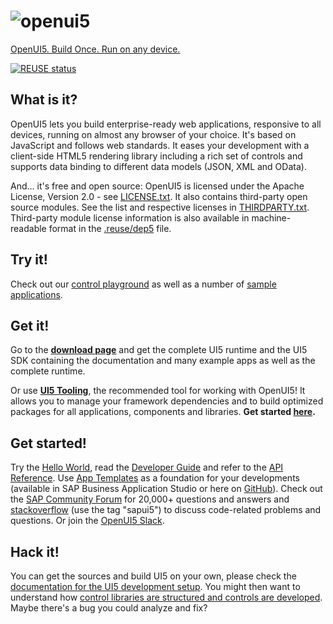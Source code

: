 ![openui5](https://openui5.org/images/OpenUI5_new_big_side.png)
=======

[OpenUI5. Build Once. Run on any device.](https://openui5.org)

[![REUSE status](https://api.reuse.software/badge/github.com/SAP/openui5)](https://api.reuse.software/info/github.com/SAP/openui5)


What is it?
-----------
OpenUI5 lets you build enterprise-ready web applications, responsive to all devices, running on almost
any browser of your choice. It's based on JavaScript and follows web standards.
It eases your development with a client-side HTML5 rendering library including a rich set of controls
and supports data binding to different data models (JSON, XML and OData).

And... it's free and open source: OpenUI5 is licensed under the Apache License, Version 2.0 - see [LICENSE.txt](LICENSE.txt).
It also contains third-party open source modules. See the list and respective licenses in [THIRDPARTY.txt](THIRDPARTY.txt).
Third-party module license information is also available in machine-readable format in the [.reuse/dep5](.reuse/dep5) file.

Try it!
-------
Check out our [control playground](https://openui5.hana.ondemand.com/controls)
as well as a number of [sample applications](https://openui5.hana.ondemand.com/demoapps).

Get it!
-------
Go to the [**download page**](https://openui5.org/releases/) and get the complete UI5 runtime
and the UI5 SDK containing the documentation and many example apps as well as the complete runtime.

Or use [**UI5 Tooling**](https://sap.github.io/ui5-tooling/), the recommended tool for working with OpenUI5! It allows you to manage your framework dependencies and to build optimized packages for all applications, components and libraries. **Get started [here](https://sap.github.io/ui5-tooling/pages/GettingStarted/).**

Get started!
------------
Try the [Hello World](https://openui5.org/), read
the [Developer Guide](https://openui5.hana.ondemand.com/topic)
and refer to the [API Reference](https://openui5.hana.ondemand.com/api).
Use [App Templates](https://openui5.hana.ondemand.com/topic/a460a7348a6c431a8bd967ab9fb8d918) as a foundation for your developments (available in SAP Business Application Studio or here on [GitHub](https://github.com/SAP?q=openui5-worklist-app%20OR%20openui5-masterdetail-app%20OR%20openui5-sample-app)).
Check out the [SAP Community Forum](https://answers.sap.com/tags/500983881501772639608291559920477) for 20,000+ questions and answers and
[stackoverflow](http://stackoverflow.com/questions/tagged/sapui5) (use the tag "sapui5") to discuss code-related problems and questions. Or join the [OpenUI5 Slack](https://ui5-slack-invite.cfapps.eu10.hana.ondemand.com/). 

Hack it!
--------
You can get the sources and build UI5 on your own, please check the [documentation for the UI5 development setup](docs/developing.md). You might then want to understand how [control libraries are structured and controls are developed](docs/controllibraries.md).
Maybe there's a bug you could analyze and fix?

